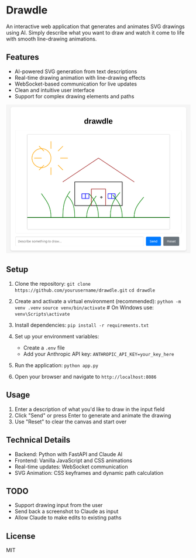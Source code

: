 # Drawdle

An interactive web application that generates and animates SVG drawings using AI. Simply describe what you want to draw and watch it come to life with smooth line-drawing animations.

## Features

- AI-powered SVG generation from text descriptions
- Real-time drawing animation with line-drawing effects
- WebSocket-based communication for live updates
- Clean and intuitive user interface
- Support for complex drawing elements and paths

![screenshot](screenshot.png)

## Setup

1. Clone the repository:
   `git clone https://github.com/yourusername/drawdle.git`
   `cd drawdle`

2. Create and activate a virtual environment (recommended):
   `python -m venv .venv`
   `source venv/bin/activate`  # On Windows use: `venv\Scripts\activate`

3. Install dependencies:
   `pip install -r requirements.txt`

4. Set up your environment variables:
   - Create a `.env` file
   - Add your Anthropic API key: `ANTHROPIC_API_KEY=your_key_here`

5. Run the application:
   `python app.py`

6. Open your browser and navigate to `http://localhost:8086`

## Usage

1. Enter a description of what you'd like to draw in the input field
2. Click "Send" or press Enter to generate and animate the drawing
3. Use "Reset" to clear the canvas and start over

## Technical Details

- Backend: Python with FastAPI and Claude AI
- Frontend: Vanilla JavaScript and CSS animations
- Real-time updates: WebSocket communication
- SVG Animation: CSS keyframes and dynamic path calculation

## TODO

- Support drawing input from the user
- Send back a screenshot to Claude as input
- Allow Claude to make edits to existing paths

## License

MIT
